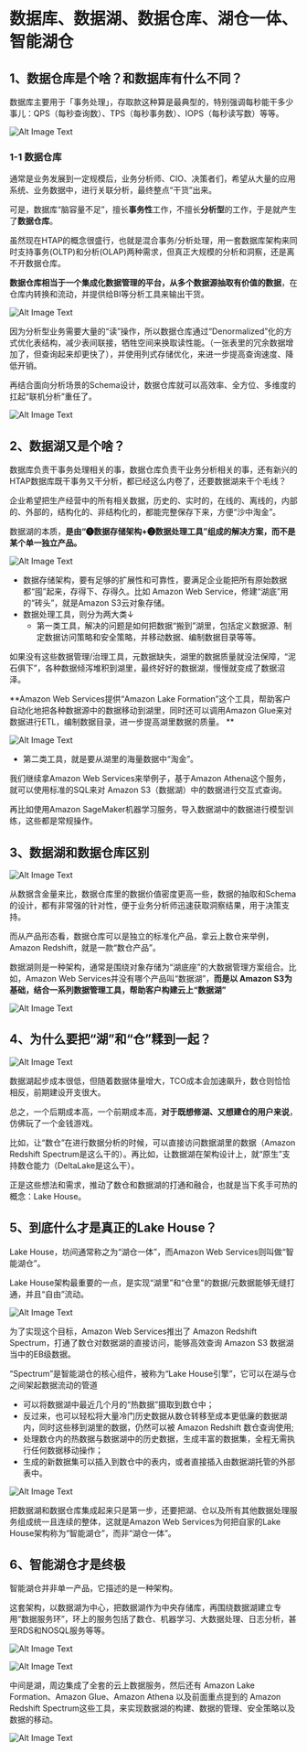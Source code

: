 # **数据库、数据湖、数据仓库、湖仓一体、智能湖仓**

## **1、数据仓库是个啥？和数据库有什么不同？**

数据库主要用于「事务处理」，存取款这种算是最典型的，特别强调每秒能干多少事儿：QPS（每秒查询数）、TPS（每秒事务数）、IOPS（每秒读写数）等等。

![Alt Image Text](../images/chap12_1_1.png "Body image")

### **1-1 数据仓库**

通常是业务发展到一定规模后，业务分析师、CIO、决策者们，希望从大量的应用系统、业务数据中，进行关联分析，最终整点“干货”出来。

可是，数据库“脑容量不足”，擅长**事务性**工作，不擅长**分析型**的工作，于是就产生了**数据仓库**。

虽然现在HTAP的概念很盛行，也就是混合事务/分析处理，用一套数据库架构来同时支持事务(OLTP)和分析(OLAP)两种需求，但真正大规模的分析和洞察，还是离不开数据仓库。

**数据仓库相当于一个集成化数据管理的平台，从多个数据源抽取有价值的数据**，在仓库内转换和流动，并提供给BI等分析工具来输出干货。

![Alt Image Text](../images/chap12_1_2.png "Body image")

因为分析型业务需要大量的“读”操作，所以数据仓库通过“Denormalized”化的方式优化表结构，减少表间联接，牺牲空间来换取读性能。（一张表里的冗余数据增加了，但查询起来却更快了），并使用列式存储优化，来进一步提高查询速度、降低开销。

再结合面向分析场景的Schema设计，数据仓库就可以高效率、全方位、多维度的扛起“联机分析”重任了。


![Alt Image Text](../images/chap12_1_3.png "Body image")


## **2、数据湖又是个啥？**

数据库负责干事务处理相关的事，数据仓库负责干业务分析相关的事，还有新兴的HTAP数据库既干事务又干分析，都已经这么内卷了，还要数据湖来干个毛线？

企业希望把生产经营中的所有相关数据，历史的、实时的，在线的、离线的，内部的、外部的，结构化的、非结构化的，都能完整保存下来，方便“沙中淘金”。

数据湖的本质，**是由“➊数据存储架构+➋数据处理工具”组成的解决方案，而不是某个单一独立产品。**


![Alt Image Text](../images/chap12_1_4.png "Body image")


* 数据存储架构，要有足够的扩展性和可靠性，要满足企业能把所有原始数据都“囤”起来，存得下、存得久。比如 Amazon Web Service，修建“湖底”用的“砖头”，就是Amazon S3云对象存储。
* 数据处理工具，则分为两大类↓
	* 第一类工具，解决的问题是如何把数据“搬到”湖里，包括定义数据源、制定数据访问策略和安全策略，并移动数据、编制数据目录等等。

如果没有这些数据管理/治理工具，元数据缺失，湖里的数据质量就没法保障，“泥石俱下”，各种数据倾泻堆积到湖里，最终好好的数据湖，慢慢就变成了数据沼泽。

**Amazon Web Services提供“Amazon Lake Formation”这个工具，帮助客户自动化地把各种数据源中的数据移动到湖里，同时还可以调用Amazon Glue来对数据进行ETL，编制数据目录，进一步提高湖里数据的质量。 **

![Alt Image Text](../images/chap12_1_5.png "Body image")

* 第二类工具，就是要从湖里的海量数据中“淘金”。

我们继续拿Amazon Web Services来举例子，基于Amazon Athena这个服务，就可以使用标准的SQL来对 Amazon S3（数据湖）中的数据进行交互式查询。

再比如使用Amazon SageMaker机器学习服务，导入数据湖中的数据进行模型训练，这些都是常规操作。

## **3、数据湖和数据仓库区别**

![Alt Image Text](../images/chap12_1_6.png "Body image")

从数据含金量来比，数据仓库里的数据价值密度更高一些，数据的抽取和Schema的设计，都有非常强的针对性，便于业务分析师迅速获取洞察结果，用于决策支持。

而从产品形态看，数据仓库可以是独立的标准化产品，拿云上数仓来举例，Amazon Redshift，就是一款“数仓产品”。

数据湖则是一种架构，通常是围绕对象存储为“湖底座”的大数据管理方案组合。比如，Amazon Web Services并没有哪个产品叫“数据湖”，**而是以 Amazon S3为基础，结合一系列数据管理工具，帮助客户构建云上“数据湖”**

![Alt Image Text](../images/chap12_1_7.png "Body image")


## **4、为什么要把“湖”和“仓”糅到一起？** 

![Alt Image Text](../images/chap12_1_8.png "Body image")

数据湖起步成本很低，但随着数据体量增大，TCO成本会加速飙升，数仓则恰恰相反，前期建设开支很大。

总之，一个后期成本高，一个前期成本高，**对于既想修湖、又想建仓的用户来说**，仿佛玩了一个金钱游戏。

比如，让“数仓”在进行数据分析的时候，可以直接访问数据湖里的数据（Amazon Redshift Spectrum是这么干的）。再比如，让数据湖在架构设计上，就“原生”支持数仓能力（DeltaLake是这么干）。

正是这些想法和需求，推动了数仓和数据湖的打通和融合，也就是当下炙手可热的概念：Lake House。

## **5、到底什么才是真正的Lake House？**

Lake House，坊间通常称之为“湖仓一体”，而Amazon Web Services则叫做“智能湖仓”。

Lake House架构最重要的一点，是实现“湖里”和“仓里”的数据/元数据能够无缝打通，并且“自由”流动。

![Alt Image Text](../images/chap12_1_9.png "Body image")

为了实现这个目标，Amazon Web Services推出了 Amazon Redshift Spectrum，打通了数仓对数据湖的直接访问，能够高效查询 Amazon S3 数据湖当中的EB级数据。


“Spectrum”是智能湖仓的核心组件，被称为“Lake House引擎”，它可以在湖与仓之间架起数据流动的管道

* 可以将数据湖中最近几个月的“热数据”摄取到数仓中；
* 反过来，也可以轻松将大量冷门历史数据从数仓转移至成本更低廉的数据湖内，同时这些移到湖里的数据，仍然可以被 Amazon Redshift 数仓查询使用;
* 处理数仓内的热数据与数据湖中的历史数据，生成丰富的数据集，全程无需执行任何数据移动操作；
* 生成的新数据集可以插入到数仓中的表内，或者直接插入由数据湖托管的外部表中。

![Alt Image Text](../images/chap12_1_10.png "Body image")

把数据湖和数据仓库集成起来只是第一步，还要把湖、仓以及所有其他数据处理服务组成统一且连续的整体，这就是Amazon Web Services为何把自家的Lake House架构称为“智能湖仓”，而非“湖仓一体”。

## **6、智能湖仓才是终极**

智能湖仓并非单一产品，它描述的是一种架构。

这套架构，以数据湖为中心，把数据湖作为中央存储库，再围绕数据湖建立专用“数据服务环”，环上的服务包括了数仓、机器学习、大数据处理、日志分析，甚至RDS和NOSQL服务等等。

![Alt Image Text](../images/chap12_1_11.png "Body image")

![Alt Image Text](../images/chap12_1_12.png "Body image")


中间是湖，周边集成了全套的云上数据服务，然后还有 Amazon Lake Formation、Amazon Glue、Amazon Athena 以及前面重点提到的 Amazon Redshift Spectrum这些工具，来实现数据湖的构建、数据的管理、安全策略以及数据的移动。

![Alt Image Text](../images/chap12_1_13.png "Body image")